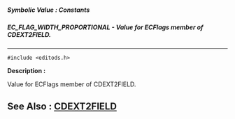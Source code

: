 ##### Symbolic Value : Constants
##### EC_FLAG_WIDTH_PROPORTIONAL - Value for ECFlags member of CDEXT2FIELD.
---
```
#include <editods.h>
```
**Description :**

Value for ECFlags member of CDEXT2FIELD.

**See Also :**
[CDEXT2FIELD](/reference/Data/CDEXT2FIELD)
---
